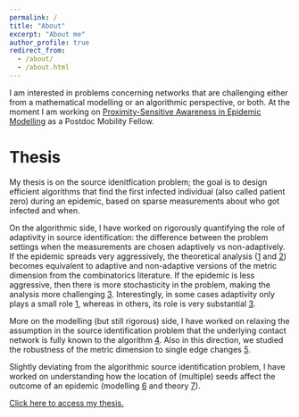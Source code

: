 ```yaml
---
permalink: /
title: "About"
excerpt: "About me"
author_profile: true
redirect_from: 
  - /about/
  - /about.html
---
```



I am interested in problems concerning networks that are challenging either from a mathematical modelling or an algorithmic perspective, or both. At the moment I am working on [Proximity-Sensitive Awareness in Epidemic Modelling](https://data.snf.ch/grants/grant/211129) as a Postdoc Mobility Fellow.


Thesis
======
My thesis is on the source idenitfication problem; the goal is to design efficient algorithms that find the first infected individual (also called patient zero) during an epidemic, based on sparse measurements about who got infected and when.

On the algorithmic side, I have worked on rigorously quantifying the role of adaptivity in source identification: the difference between the problem settings when the measurements are chosen adaptively vs non-adaptively. If the epidemic spreads very aggressively, the theoretical analysis ([1](https://doi.org/10.1016/j.ejc.2021.103317) and [2](https://doi.org/10.1017/jpr.2021.16)) becomes equivalent to adaptive and non-adaptive versions of the metric dimension from the combinatorics literature. If the epidemic is less aggressive, then there is more stochasticity in the problem, making the analysis more challenging [3](https://doi.org/10.1016/j.tcs.2022.02.008). Interestingly, in some cases adaptivity only plays a small role [1](https://doi.org/10.1016/j.ejc.2021.103317), whereas in others, its role is very substantial [3](https://doi.org/10.1016/j.tcs.2022.02.008).

More on the modelling (but still rigorous) side, I have worked on relaxing the assumption in the source identification problem that the underlying contact network is fully known to the algorithm [4](https://doi.org/10.1007%2Fs41109-023-00566-3). Also in this direction, we studied the robustness of the metric dimension to single edge changes [5](https://doi.org/10.1016/j.dam.2022.02.014). 

Slightly deviating from the algorithmic source identification problem, I have worked on understanding how the location of (multiple) seeds affect the outcome of an epidemic (modelling [6](https://doi.org/10.1073/pnas.2112607118) and theory [7](https://arxiv.org/abs/2304.11971)). 

[Click here to access my thesis.](https://infoscience.epfl.ch/record/295110)
